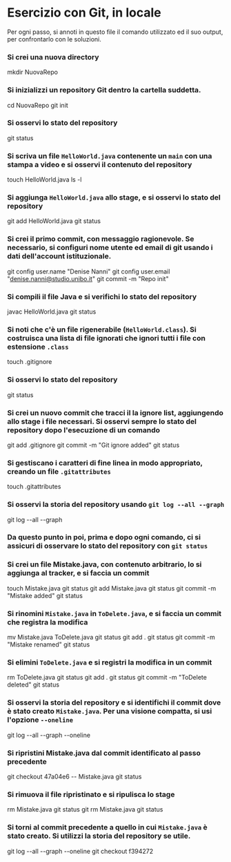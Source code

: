 # Esercizio con Git, in locale

Per ogni passo,
si annoti in questo file il comando utilizzato ed il suo output,
per confrontarlo con le soluzioni.

### Si crei una nuova directory
mkdir NuovaRepo

### Si inizializzi un repository Git dentro la cartella suddetta.
cd NuovaRepo
git init

### Si osservi lo stato del repository
git status

### Si scriva un file `HelloWorld.java` contenente un `main` con una stampa a video e si osservi il contenuto del repository
touch HelloWorld.java
ls -l

### Si aggiunga `HelloWorld.java` allo stage, e si osservi lo stato del repository
git add HelloWorld.java
git status

### Si crei il primo commit, con messaggio ragionevole. Se necessario, si configuri nome utente ed email di git usando i dati dell'account istituzionale.
git config user.name "Denise Nanni"
git config user.email "denise.nanni@studio.unibo.it"
git commit -m "Repo init"

### Si compili il file Java e si verifichi lo stato del repository
javac HelloWorld.java
git status

### Si noti che c'è un file rigenerabile (`HelloWorld.class`). Si costruisca una lista di file ignorati che ignori tutti i file con estensione `.class`
touch .gitignore

### Si osservi lo stato del repository
git status

### Si crei un nuovo commit che tracci il la ignore list, aggiungendo allo stage i file necessari. Si osservi sempre lo stato del repository dopo l'esecuzione di un comando
git add .gitignore
git commit -m "Git ignore added"
git status

### Si gestiscano i caratteri di fine linea in modo appropriato, creando un file `.gitattributes`
touch .gitattributes

### Si osservi la storia del repository usando `git log --all --graph`
git log --all --graph

### Da questo punto in poi, prima e dopo ogni comando, ci si assicuri di osservare lo stato del repository con `git status`

### Si crei un file Mistake.java, con contenuto arbitrario, lo si aggiunga al tracker, e si faccia un commit
touch Mistake.java
git status
git add Mistake.java
git status
git commit -m "Mistake added"
git status

### Si rinomini `Mistake.java` in `ToDelete.java`, e si faccia un commit che registra la modifica
mv Mistake.java ToDelete.java
git status
git add .
git status
git commit -m "Mistake renamed"
git status

### Si elimini `ToDelete.java` e si registri la modifica in un commit
rm ToDelete.java
git status
git add .
git status
git commit -m "ToDelete deleted"
git status

### Si osservi la storia del repository e si identifichi il commit dove è stato creato `Mistake.java`. Per una visione compatta, si usi l'opzione `--oneline`
git log --all --graph --oneline

### Si ripristini Mistake.java dal commit identificato al passo precedente
git checkout 47a04e6 -- Mistake.java
git status

### Si rimuova il file ripristinato e si ripulisca lo stage
rm Mistake.java
git status
git rm Mistake.java
git status

### Si torni al commit precedente a quello in cui `Mistake.java` è stato creato. Si utilizzi la storia del repository se utile.
git log --all --graph --oneline
git checkout f394272